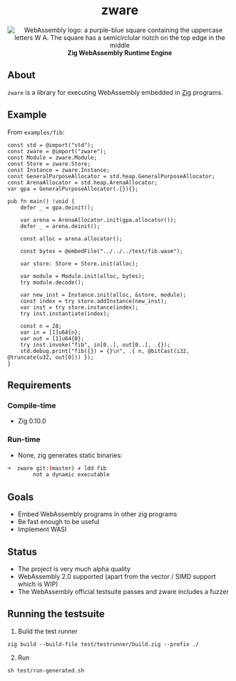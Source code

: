 <h1 align="center">zware</h1>

<div align="center">
  <img src="https://github.com/malcolmstill/web-assembly-logo/blob/master/dist/icon/web-assembly-icon-128px.png" alt="WebAssembly logo: a purple-blue square containing the uppercase letters W A. The square has a semicirclular notch on the top edge in the middle" />
  <br />
  <strong>Zig WebAssembly Runtime Engine</strong>
</div>

## About

`zware` is a library for executing WebAssembly embedded in [Zig](https://ziglang.org) programs.

## Example

From `examples/fib`:

```zig
const std = @import("std");
const zware = @import("zware");
const Module = zware.Module;
const Store = zware.Store;
const Instance = zware.Instance;
const GeneralPurposeAllocator = std.heap.GeneralPurposeAllocator;
const ArenaAllocator = std.heap.ArenaAllocator;
var gpa = GeneralPurposeAllocator(.{}){};

pub fn main() !void {
    defer _ = gpa.deinit();

    var arena = ArenaAllocator.init(gpa.allocator());
    defer _ = arena.deinit();

    const alloc = arena.allocator();

    const bytes = @embedFile("../../../test/fib.wasm");

    var store: Store = Store.init(alloc);

    var module = Module.init(alloc, bytes);
    try module.decode();

    var new_inst = Instance.init(alloc, &store, module);
    const index = try store.addInstance(new_inst);
    var inst = try store.instance(index);
    try inst.instantiate(index);

    const n = 28;
    var in = [1]u64{n};
    var out = [1]u64{0};
    try inst.invoke("fib", in[0..], out[0..], .{});
    std.debug.print("fib({}) = {}\n", .{ n, @bitCast(i32, @truncate(u32, out[0])) });
}
```

## Requirements

### Compile-time

- Zig 0.10.0

### Run-time

- None, zig generates static binaries:

```bash
➜  zware git:(master) ✗ ldd fib
        not a dynamic executable
```

## Goals

- Embed WebAssembly programs in other zig programs
- Be fast enough to be useful
- Implement WASI

## Status

- The project is very much alpha quality
- WebAssembly 2.0 supported (apart from the vector / SIMD support which is WIP)
- The WebAssembly official testsuite passes and zware includes a fuzzer

## Running the testsuite

1. Build the test runner

```
zig build --build-file test/testrunner/build.zig --prefix ./
```

2. Run

```
sh test/run-generated.sh
```
